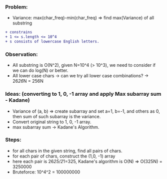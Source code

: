 ### Problem:
* Variance: max(char_freq)-min(char_freq)
=> find max(Variance) of all substring

```diff
+ constrains
+ 1 <= s.length <= 10^4
+ s consists of lowercase English letters.
```
### Observation:
* All substring is O(N^2), given N=10^4 (> 10^3), we need to consider if we
  can do log(N) or better.
* All lower case chars -> can we try all lower case combinations?
                       -> 26*26*N = 256N

### Ideas: (converting to 1, 0, -1 array and apply Max subarray sum - Kadane)
* Variance of (a, b)
  => create subarray and set a=1, b=-1, and others as 0, then sum
  of such subarray is the variance.
* Convert original string to 1, 0, -1 array.
* max subarray sum -> Kadane's Algorithm.

### Steps:
* for all chars in the given string, find all pairs of chars.
* for each pair of chars, construct the (1,0, -1) array
* here each pair is 26*25/2*1=325,
  Kadane's algorithm is O(N)
  => O(325N)         =   3250000
* Bruteforce: 10^4^2 = 100000000
